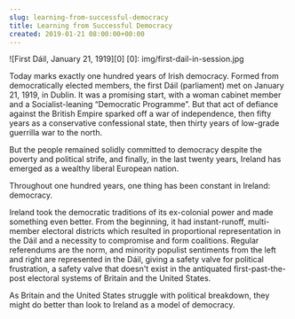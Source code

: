 ```yaml
---  
slug: learning-from-successful-democracy
title: Learning from Successful Democracy
created: 2019-01-21 08:00:00+00:00
---  
```

![First Dáil, January 21, 1919][0]
[0]: img/first-dail-in-session.jpg

Today marks exactly one hundred years of Irish democracy. Formed from democratically elected members, the first Dáil (parliament) met on January 21, 1919, in Dublin. It was a promising start, with a woman cabinet member and a Socialist-leaning “Democratic Programme”. But that act of defiance against the British Empire sparked off a war of independence, then fifty years as a conservative confessional state, then thirty years of low-grade guerrilla war to the north.

But the people remained solidly committed to democracy despite the poverty and political strife, and finally, in the last twenty years, Ireland has emerged as a wealthy liberal European nation.

Throughout one hundred years, one thing has been constant in Ireland: democracy.

Ireland took the democratic traditions of its ex-colonial power and made something even better. From the beginning, it had instant-runoff, multi-member electoral districts which resulted in proportional representation in the Dáil and a necessity to compromise and form coalitions. Regular referendums are the norm, and minority populist sentiments from the left and right are represented in the Dáil, giving a safety valve for political frustration, a safety valve that doesn't exist in the antiquated first-past-the-post electoral systems of Britain and the United States.

As Britain and the United States struggle with political breakdown, they might do better than look to Ireland as a model of democracy.

